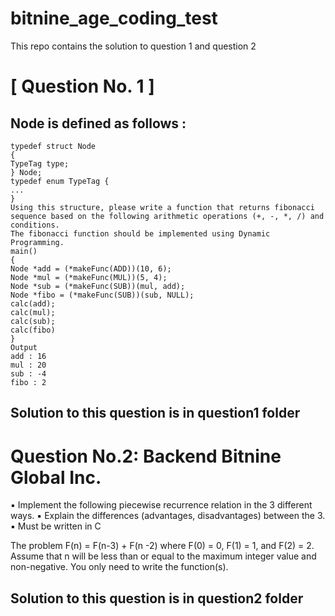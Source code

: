 # bitnine_age_coding_test
This repo contains the solution to question 1 and question 2


# [ Question No. 1 ]

## Node is defined as follows :
```
typedef struct Node
{
TypeTag type;
} Node;
typedef enum TypeTag {
...
}
Using this structure, please write a function that returns fibonacci sequence based on the following arithmetic operations (+, -, *, /) and conditions.
The fibonacci function should be implemented using Dynamic Programming.
main()
{
Node *add = (*makeFunc(ADD))(10, 6);
Node *mul = (*makeFunc(MUL))(5, 4);
Node *sub = (*makeFunc(SUB))(mul, add);
Node *fibo = (*makeFunc(SUB))(sub, NULL);
calc(add);
calc(mul);
calc(sub);
calc(fibo)
}
Output
add : 16
mul : 20
sub : -4
fibo : 2

```
## Solution to this question is in question1 folder




# Question No.2: Backend Bitnine Global Inc.

▪ Implement the following piecewise recurrence relation in the 3 different ways.
▪ Explain the differences (advantages, disadvantages) between the 3.
▪ Must be written in C


The problem
F(n) = F(n-3) + F(n -2) where F(0) = 0, F(1) = 1, and F(2) = 2.
Assume that n will be less than or equal to the maximum integer value and non-negative. You only need to
write the function(s).


## Solution to this question is in question2 folder